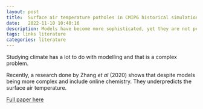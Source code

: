 ```yaml
---
layout: post
title:  Surface air temperature potholes in CMIP6 historical simulations 
date:   2022-11-10 10:40:16
description: Models have become more sophisticated, yet they are not performing as we expected.
tags: links literature
categories: literature
---
```


Studying climate has a lot to do with modelling and that is a complex problem. 

Recently, a research done by Zhang _et al_ (2020) shows that despite models being more complex and include online chemistry. They underpredicts the surface air temperature.

[Full paper here](https://acp.copernicus.org/articles/21/18609/2021/acp-21-18609-2021.html)

